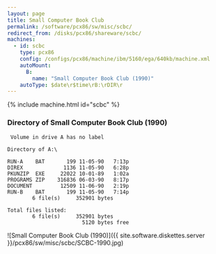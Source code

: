 ```yaml
---
layout: page
title: Small Computer Book Club
permalink: /software/pcx86/sw/misc/scbc/
redirect_from: /disks/pcx86/shareware/scbc/
machines:
  - id: scbc
    type: pcx86
    config: /configs/pcx86/machine/ibm/5160/ega/640kb/machine.xml
    autoMount:
      B:
        name: "Small Computer Book Club (1990)"
    autoType: $date\r$time\rB:\rDIR\r
---
```


{% include machine.html id="scbc" %}

### Directory of Small Computer Book Club (1990)

	 Volume in drive A has no label

	Directory of A:\

	RUN-A    BAT       199 11-05-90   7:13p
	DIREX             1136 11-05-90   6:28p
	PKUNZIP  EXE     22022 10-01-89   1:02a
	PROGRAMS ZIP    316836 06-03-90   8:17p
	DOCUMENT         12509 11-06-90   2:19p
	RUN-B    BAT       199 11-05-90   7:14p
	        6 file(s)     352901 bytes

	Total files listed:
	        6 file(s)     352901 bytes
	                        5120 bytes free

![Small Computer Book Club (1990)]({{ site.software.diskettes.server }}/pcx86/sw/misc/scbc/SCBC-1990.jpg)
